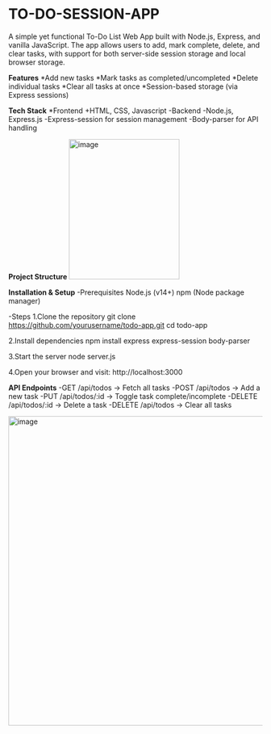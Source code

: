 # TO-DO-SESSION-APP
A simple yet functional To-Do List Web App built with Node.js, Express, and vanilla JavaScript.
The app allows users to add, mark complete, delete, and clear tasks, with support for both server-side session storage and local browser storage.

**Features**
*Add new tasks
*Mark tasks as completed/uncompleted
*Delete individual tasks
*Clear all tasks at once
*Session-based storage (via Express sessions)

**Tech Stack**
*Frontend
  +HTML, CSS, Javascript
-Backend
  -Node.js, Express.js
  -Express-session for session management
  -Body-parser for API handling

**Project Structure**
<img width="219" height="278" alt="image" src="https://github.com/user-attachments/assets/fc4b38be-e822-4e27-b419-b3f8093d5daf" />

**Installation & Setup**
-Prerequisites
Node.js (v14+)
npm (Node package manager)

-Steps
1.Clone the repository
git clone https://github.com/yourusername/todo-app.git
cd todo-app

2.Install dependencies
npm install express express-session body-parser

3.Start the server
node server.js

4.Open your browser and visit:
http://localhost:3000

**API Endpoints**
-GET /api/todos → Fetch all tasks
-POST /api/todos → Add a new task
-PUT /api/todos/:id → Toggle task complete/incomplete
-DELETE /api/todos/:id → Delete a task
-DELETE /api/todos → Clear all tasks

<img width="548" height="613" alt="image" src="https://github.com/user-attachments/assets/97efecc3-1266-4b2b-96e7-c9d0b6459992" />
